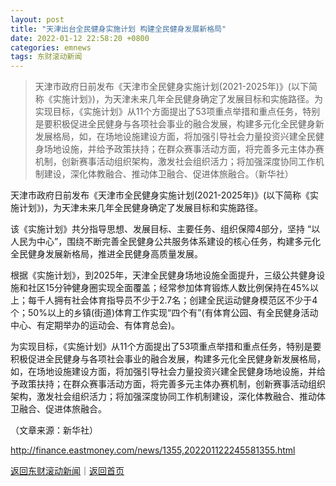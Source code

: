 ```yaml
---
layout: post
title: "天津出台全民健身实施计划 构建全民健身发展新格局"
date: 2022-01-12 22:58:20 +0800
categories: emnews
tags: 东财滚动新闻
---
```

> 天津市政府日前发布《天津市全民健身实施计划(2021-2025年)》(以下简称《实施计划》)，为天津未来几年全民健身确定了发展目标和实施路径。为实现目标，《实施计划》从11个方面提出了53项重点举措和重点任务，特别是要积极促进全民健身与各项社会事业的融合发展，构建多元化全民健身新发展格局，如，在场地设施建设方面，将加强引导社会力量投资兴建全民健身场地设施，并给予政策扶持；在群众赛事活动方面，将完善多元主体办赛机制，创新赛事活动组织架构，激发社会组织活力；将加强深度协同工作机制建设，深化体教融合、推动体卫融合、促进体旅融合。（新华社）

<p>天津市政府日前发布《天津市全民健身实施计划(2021-2025年)》(以下简称《实施计划》)，为天津未来几年全民健身确定了发展目标和实施路径。</p><p>该《实施计划》共分指导思想、发展目标、主要任务、组织保障4部分，坚持 “以人民为中心”，围绕不断完善全民健身公共服务体系建设的核心任务，构建多元化全民健身发展新格局，推进全民健身高质量发展。</p><p>根据《实施计划》，到2025年，天津全民健身场地设施全面提升，三级公共健身设施和社区15分钟健身圈实现全面覆盖；经常参加体育锻炼人数比例保持在45%以上；每千人拥有社会体育指导员不少于2.7名；创建全民运动健身模范区不少于4个；50%以上的乡镇(街道)体育工作实现“四个有”(有体育公园、有全民健身活动中心、有定期举办的运动会、有体育总会)。</p><p>为实现目标，《实施计划》从11个方面提出了53项重点举措和重点任务，特别是要积极促进全民健身与各项社会事业的融合发展，构建多元化全民健身新发展格局，如，在场地设施建设方面，将加强引导社会力量投资兴建全民健身场地设施，并给予政策扶持；在群众赛事活动方面，将完善多元主体办赛机制，创新赛事活动组织架构，激发社会组织活力；将加强深度协同工作机制建设，深化体教融合、推动体卫融合、促进体旅融合。</p><p class="em_media">（文章来源：新华社）</p>

<http://finance.eastmoney.com/news/1355,202201122245581355.html>

[返回东财滚动新闻](//finews.withounder.com/emnews/)｜[返回首页](//finews.withounder.com/)